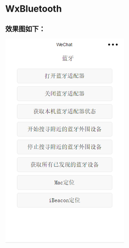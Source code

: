 # WxBluetooth
## 效果图如下：
![image](https://github.com/GuoZhiHao9396/WxBluetooth/blob/master/test.png)
